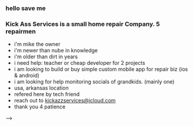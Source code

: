 ### hello save me

### Kick Ass Services is a small home repair Company. 5 repairmen

- i'm mike the owner
- i'm newer than nube in knowledge
- i'm older than dirt in years
- i need help: teacher or cheap developer for 2 projects
- i am looking to build or buy simple custom mobile app for repair biz (ios & android)
- i am looking for help monitoring socials of grandkids. (mainly one)
- usa, arkansas location
- refered here by tech friend
- reach out to kickazzservices@icloud.com
- thank you 4 patience



-->
